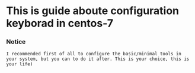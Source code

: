 # This is guide aboute configuration keyborad in centos-7

### Notice
	I recommended first of all to configure the basic/minimal tools in your system, but you can to do it after. This is your choice, this is your life)
